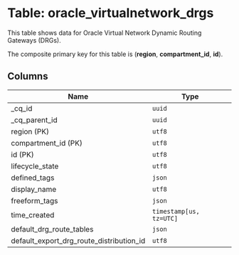 # Table: oracle_virtualnetwork_drgs

This table shows data for Oracle Virtual Network Dynamic Routing Gateways (DRGs).

The composite primary key for this table is (**region**, **compartment_id**, **id**).

## Columns

| Name          | Type          |
| ------------- | ------------- |
|_cq_id|`uuid`|
|_cq_parent_id|`uuid`|
|region (PK)|`utf8`|
|compartment_id (PK)|`utf8`|
|id (PK)|`utf8`|
|lifecycle_state|`utf8`|
|defined_tags|`json`|
|display_name|`utf8`|
|freeform_tags|`json`|
|time_created|`timestamp[us, tz=UTC]`|
|default_drg_route_tables|`json`|
|default_export_drg_route_distribution_id|`utf8`|